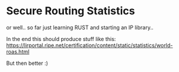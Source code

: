 # Secure Routing Statistics

or well.. so far just learning RUST and starting an IP library..

In the end this should produce stuff like this:
https://lirportal.ripe.net/certification/content/static/statistics/world-roas.html

But then better :)
